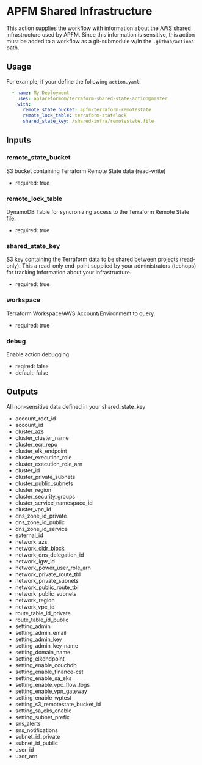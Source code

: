 APFM Shared Infrastructure
==========================
This action supplies the workflow with information about the AWS shared
infrastructure used by APFM. Since this information is sensitive, this action
must be added to a workflow as a git-submodule w/in the `.github/actions` path.

Usage
-----

For example, if your define the following `action.yaml`:
```yaml
  - name: My Deployment
    uses: aplaceformom/terraform-shared-state-action@master
    with:
      remote_state_bucket: apfm-terraform-remotestate
      remote_lock_table: terraform-statelock
      shared_state_key: /shared-infra/remotestate.file
```

Inputs
------

### remote_state_bucket
S3 bucket containing Terraform Remote State data (read-write)
- required: true

### remote_lock_table
DynamoDB Table for syncronizing access to the Terraform Remote State file.
- required: true

### shared_state_key
S3 key containing the Terraform data to be shared between projects (read-only).
This a read-only end-point supplied by your administrators (techops) for
tracking information about your infrastructure.
- required: true

### workspace
Terraform Workspace/AWS Account/Environment to query.
- required: true

### debug
Enable action debugging
- reqired: false
- default: false

Outputs
-------
All non-sensitive data defined in your shared_state_key

- account_root_id
- account_id
- cluster_azs
- cluster_cluster_name
- cluster_ecr_repo
- cluster_elk_endpoint
- cluster_execution_role
- cluster_execution_role_arn
- cluster_id
- cluster_private_subnets
- cluster_public_subnets
- cluster_region
- cluster_security_groups
- cluster_service_namespace_id
- cluster_vpc_id
- dns_zone_id_private
- dns_zone_id_public
- dns_zone_id_service
- external_id
- network_azs
- network_cidr_block
- network_dns_delegation_id
- network_igw_id
- network_power_user_role_arn
- network_private_route_tbl
- network_private_subnets
- network_public_route_tbl
- network_public_subnets
- network_region
- network_vpc_id
- route_table_id_private
- route_table_id_public
- setting_admin
- setting_admin_email
- setting_admin_key
- setting_admin_key_name
- setting_domain_name
- setting_elkendpoint
- setting_enable_couchdb
- setting_enable_finance-cst
- setting_enable_sa_eks
- setting_enable_vpc_flow_logs
- setting_enable_vpn_gateway
- setting_enable_wptest
- setting_s3_remotestate_bucket_id
- setting_sa_eks_enable
- setting_subnet_prefix
- sns_alerts
- sns_notifications
- subnet_id_private
- subnet_id_public
- user_id
- user_arn
